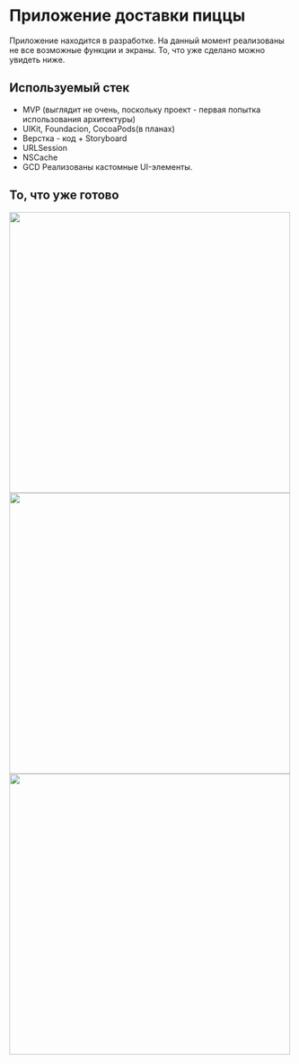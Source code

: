 # Приложение доставки пиццы
Приложение находится в разработке. На данный момент реализованы не все возможные функции и экраны. То, что уже сделано можно увидеть ниже. 

## Используемый стек
* MVP (выглядит не очень, поскольку проект - первая попытка использования архитектуры)
* UIKit, Foundacion, CocoaPods(в планах)
* Верстка - код + Storyboard
* URLSession
* NSCache
* GCD
Реализованы кастомные UI-элементы. 

## То, что уже готово
<div>
 <img src="https://user-images.githubusercontent.com/79770914/220136612-2af4b6b5-4c6a-4500-a2d6-1e5e3f482295.png" height="500" align="center"/>
 <img src="https://user-images.githubusercontent.com/79770914/220136969-ec587f1a-c89a-40c9-ae13-018b5589c5a4.png" height="500" align="center"/>
 <img src="https://user-images.githubusercontent.com/79770914/220137097-eb16f0dd-6308-4b9f-8230-b1710ba81790.png" height="500" align="center"/>
</div>
